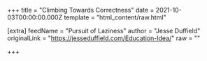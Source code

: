
+++
title = "Climbing Towards Correctness"
date = 2021-10-03T00:00:00.000Z
template = "html_content/raw.html"

[extra]
feedName = "Pursuit of Laziness"
author = "Jesse Duffield"
originalLink = "https://jesseduffield.com/Education-Idea/"
raw = ""

+++

